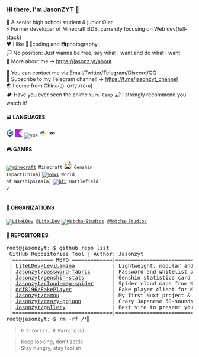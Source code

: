 ### Hi there, I'm JasonZYT 👋

🌱 A senior high school student & junior OIer  
⚡ Former developer of Minecraft BDS, currently focusing on Web dev(full-stack)  
❤️ I like 👨‍💻coding and 📷photography  
🏳️ No position: Just wanna be free, say what I want and do what I want  
👀 More about me -> https://jasonz.yt/about


💬 You can contact me via Email/Twitter/Telegram/Discord/QQ   
📢 Subscribe to my Telegram channel! -> https://t.me/jasonzyt_channel  
🌏 I come from China(`🕗 GMT/UTC+8`)  
🏕️ Have you ever seen the anime `Yuru Camp ▲`? I strongly recommend you watch it!

#### 💻 LANGUAGES

<!-- languages:start -->
<!-- prettier-ignore-start -->
<!-- markdownlint-disable -->
<code><img height="20" src="https://raw.githubusercontent.com/github/explore/180320cffc25f4ed1bbdfd33d4db3a66eeeeb358/topics/cpp/cpp.png" alt="cpp" /></code>
<code><img height="20" src="https://raw.githubusercontent.com/github/explore/80688e429a7d4ef2fca1e82350fe8e3517d3494d/topics/kotlin/kotlin.png" alt="kotlin" /></code>
<code><img height="20" src="https://avatars.githubusercontent.com/u/6128107?s=200" alt="vue" /></code>
<code><img height="20" src="https://raw.githubusercontent.com/github/explore/80688e429a7d4ef2fca1e82350fe8e3517d3494d/topics/python/python.png" alt="python" /></code>
<code><img height="20" src="https://raw.githubusercontent.com/github/explore/80688e429a7d4ef2fca1e82350fe8e3517d3494d/topics/go/go.png" alt="go" /></code>
<!-- markdownlint-restore -->
<!-- prettier-ignore-end -->
<!-- languages:end -->

#### 🎮 GAMES

<!-- interested:start -->
<!-- prettier-ignore-start -->
<!-- markdownlint-disable -->
<code><a href="https://minecraft.net/"><img height="20" src="assets/img/minecraft.net.ico" alt="minecraft" /></a>&nbsp;Minecraft</code>
<code><a href="https://genshin.mihoyo.com/"><img height="20" src="assets/img/genshin-impact.png" alt="genshin" /></a>&nbsp;Genshin Impact(China)<!--&nbsp;TECH OTAKUS SAVE THE WORLD!!!--></code>
<code><a href="https://asia.wargaming.net/en/games/wows"><img height="20" src="https://cdn.cloudflare.steamstatic.com/steamcommunity/public/images/apps/552990/023b6bb5bcf82f9222d70cd38fdb18a899bd67e8.jpg" alt="wows" /></a>&nbsp;World of Warships(Asia)</code>
<code><a href="https://www.dice.se/game/battlefield-v"><img height="20" src="https://cdn.cloudflare.steamstatic.com/steamcommunity/public/images/apps/1238810/efa4f81c3558c637a107e9ac36fd11996022110c.ico" alt="bf5" /></a>&nbsp;Battlefield V</code>
<br />
<br />
<!--img width="378px" height="222px" src="https://raw.githubusercontent.com/Jasonzyt/genshin-stats/main/out.png" alt="玩原神玩的" /-->
<!-- markdownlint-restore -->
<!-- prettier-ignore-end -->
<!-- interested:end -->
  
#### 📝 ORGANIZATIONS
  
<!-- organization:start -->
<!-- prettier-ignore-start -->
<!-- markdownlint-disable -->
<code><a href="https://github.com/LiteLDev"><img height="20" src="https://avatars.githubusercontent.com/u/78095377" alt="LiteLDev" /></a>&nbsp;<a href="https://github.com/LiteLDev">@LiteLDev</a></code>
<code><a href="https://github.com/LiteLDev"><img height="20" src="https://avatars.githubusercontent.com/u/128713997" alt="Metcha-Studios" /></a>&nbsp;<a href="https://github.com/Metcha-Studios">@Metcha-Studios</a></code>
<!-- markdownlint-restore -->
<!-- prettier-ignore-end -->
<!-- orgainization:end -->

#### 📂 REPOSITORIES

<!-- repos:start -->
<!-- prettier-ignore-start -->
<!-- markdownlint-disable -->
<!-- Key: 31, Value: 59 -->
<!-- This is a fake console XD -->
<pre>
root@jasonzyt:~$ github repo list
 GitHub Repositories Tool | Author: Jasonzyt
 |============= REPO =============|============================ DESC ============================|
 | <a href="https://github.com/LiteLDev/LeviLamina"       >LiteLDev/LeviLamina</a>            | Lightweight, modular and versatile mod loader for MCBE   C++ |
 | <a href="https://github.com/Jasonzyt/password-fabric"  >Jasonzyt/password-fabric</a>       | Password and whitelist plugin for fabric servers        Java |
 | <a href="https://github.com/Jasonzyt/genshin-stats"    >Jasonzyt/genshin-stats</a>         | Genshin statistics card generator                     Python |
 | <a href="https://github.com/Jasonzyt/cloud-map-spider" >Jasonzyt/cloud-map-spider</a>      | Spider cloud maps from NSMC.org.cn and etc            Python |
 | <a href="https://github.com/ddf8196/FakePlayer"        >ddf8196/FakePlayer</a>             | Fake player client for Minecraft: Bedrock Edition       Java |
 | <a href="https://github.com/Jasonzyt/campu"            >Jasonzyt/campu</a>                 | My first Nuxt project & blog -> <a href="https://jasonz.yt/">jasonz.yt</a>                Vue |
 | <a href="https://github.com/Jasonzyt/crazy-gojuon"     >Jasonzyt/crazy-gojuon</a>          | Crazy Japanese 50-sounds exercise! -> <a href="https://gojuon.jasonz.yt/">gojuon.jasonz.yt</a>   Vue |
 | <a href="https://github.com/Jasonzyt/gallery"          >Jasonzyt/gallery</a>               | Best site to present your photos! -> <a href="https://gallery.jasonz.yt">gallery.jasonz.yt</a>   Vue |
 |================================|==============================================================|
root@jasonzyt:~$ rm -rf /*▍
</pre>
<!-- markdownlint-restore -->
<!-- prettier-ignore-end -->
<!-- repos:end -->

> `0 Error(s), 0 Warning(s)`

> Keep looking, don't settle  
> Stay hungry, stay foolish
